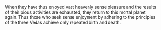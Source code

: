 When they have thus enjoyed vast heavenly sense pleasure and the results of their pious activities are exhausted, they return to this mortal planet again. Thus those who seek sense enjoyment by adhering to the principles of the three Vedas achieve only repeated birth and death.